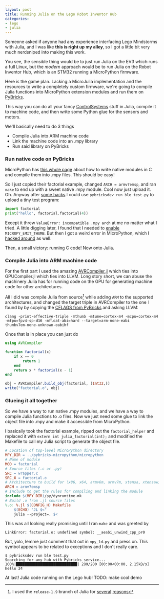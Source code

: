 ```yaml
---
layout: post
title: Running Julia on the Lego Robot Inventor Hub
categories:
- lego
- julia
---
```


Someone asked if anyone had any experience interfacing Lego Mindstorms with Julia, and I was like **this is right up my alley**, so I got a little bit very much nerdsniped into making this work.

You see, the sensible thing would be to just run Julia on the EV3 which runs a full Linux, but the *modern* approach would be to run Julia on the Robot Inventor Hub, which is an STM32 running a MicroPython firmware.

Here is the game plan. Lacking a MicroJulia implementation and the resources to write a completely custom firmware, we're going to compile Julia functions into MicroPython extension modules and run them on [PyBricks](https://github.com/pybricks/pybricks-micropython).

This way you can do all your fancy [ControlSystems](https://juliacontrol.github.io/ControlSystems.jl/stable/) stuff in Julia, compile it to machine code, and then write some Python glue for the sensors and motors.

We'll basically need to do 3 things

* Compile Julia into ARM machine code
* Link the machine code into an .mpy library
* Run said library on PyBricks

### Run native code on PyBricks

MicroPython has [this whole page](https://docs.micropython.org/en/latest/develop/natmod.html) about how to write native modules in C and compile them into .mpy files. This should be easy!

So I just copied their factorial example, changed `ARCH = armv7emsp`, and ran `make` to end up with a sweet native .mpy module. Cool now just upload it. Oh. Anyway after [some hacks](https://github.com/pybricks/pybricksdev/pull/52) I could use `pybricksdev run ble test.py` to upload a tiny test program:

```python
import factorial
print("hello", factorial.factorial(4))
```

Except it threw `ValueError: incompatible .mpy arch` at me no matter what I tried. A little digging later, I found that I needed to [enable](https://github.com/pybricks/pybricks-micropython/pull/149) `MICROPY_EMIT_THUMB`. But then I got a weird error in MicroPython, which I [hacked around](https://github.com/micropython/micropython/pull/10855) as well.

Then, a small victory: running C code! Now onto Julia.

### Compile Julia into ARM machine code

For the first part I used the amazing [AVRCompiler.jl](https://github.com/Seelengrab/AVRCompiler.jl) which ties into GPUCompiler.jl which ties into LLVM. Long story short, we can abuse the machinery Julia has for running code on the GPU for generating machine code for other architectures.

All I did was compile Julia from source[^1] while adding `ARM` to the supported architectures, and changed the target triple in AVRCompiler to the one I found by by copying the [CFLAGS from PyBricks](https://github.com/pybricks/pybricks-micropython/blob/830579b255b526779c1ec29c20dd4286bdff9080/bricks/_common/arm_none_eabi.mk#L130) and asking LLVM:

```
clang -print-effective-triple -mthumb -mtune=cortex-m4 -mcpu=cortex-m4 -mfpu=fpv4-sp-d16 -mfloat-abi=hard --target=arm-none-eabi
thumbv7em-none-unknown-eabihf
```

Once that is in place you can just do

```julia
using AVRCompiler

function factorial(x)
    if x == 0
        return 1
    end
    return x * factorial(x - 1)
end

obj = AVRCompiler.build_obj(factorial, (Int32,))
write("factorial.o", obj)

```

### Glueing it all together

So we have a way to run native .mpy modules, and we have a way to compile Julia functions to .o files. Now we just need some glue to link the object file into .mpy and make it accessible from MicroPython.

I basically took the factorial example, ripped out the `factorial_helper` and replaced it with `extern int julia_factorial(int);` and modified the Makefile to call my Julia script to generate the object file.

```makefile
# Location of top-level MicroPython directory
MPY_DIR = ../pybricks-micropython/micropython
# Name of module
MOD = factorial
# Source files (.c or .py)
SRC = wrapper.c
SRC_O = factorial.o
# Architecture to build for (x86, x64, armv6m, armv7m, xtensa, xtensawin)
ARCH = armv7emsp
# Include to get the rules for compiling and linking the module
include $(MPY_DIR)/py/dynruntime.mk
# Build .o from .jl source files
%.o: %.jl $(CONFIG_H) Makefile
	$(ECHO) "JL $<"
	julia --project=. $<
```

This was all looking really promising until I ran `make` and was greeted by

```
LinkError: factorial.o: undefined symbol: __aeabi_unwind_cpp_pr0
```

But, yolo, lemme just comment that out in `mpy_ld.py` and press on. This symbol appears to be related to exceptions and I don't really care.

```
$ pybricksdev run ble test.py
Searching for any hub with Pybricks service...
100%|████████████████████████████| 280/280 [00:00<00:00, 2.15kB/s]
hello 24
```

At last! Julia code running on the Lego hub! TODO: make cool demo

[^1]: I used the `release-1.9` branch of Julia for [several](https://github.com/JuliaLang/julia/issues/48698) [reasons](https://github.com/JuliaGPU/GPUCompiler.jl/issues/396)